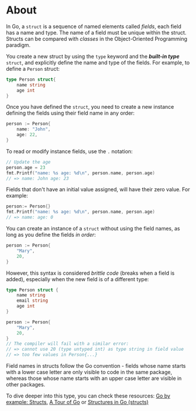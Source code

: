 # About
In Go, a `struct` is a sequence of named elements called _fields_, each field has a name and type. The name of a field must be unique within the struct.
Structs can be compared with _classes_ in the Object-Oriented Programming paradigm.

You create a new struct by using the `type` keyword and the **_built-in type_** `struct`, and explicitly define the name and type of the fields.
For example, to define a `Person` struct:

```go
type Person struct{
    name string
    age int
}
```

Once you have defined the `struct`, you need to create a new instance defining the fields using their field name
in any order:

```go
person := Person{
	name: "John",
	age: 22,
}
```

To read or modify instance fields, use the `.` notation:

```go
// Update the age
person.age = 23
fmt.Printf("name: %s age: %d\n", person.name, person.age)
// => name: John age: 23
```

Fields that don't have an initial value assigned, will have their zero value. For example:

```go
person:= Person{}
fmt.Printf("name: %s age: %d\n", person.name, person.age)
// => name: age: 0
```

You can create an instance of a `struct` without using the field names, as long as you define the fields _in order_:

```go
person := Person{
	"Mary",
	20,
}
```

However, this syntax is considered _brittle code_ (breaks when a field is added), especially when the new field
is of a different type:

```go
type Person struct {
	name string
	email string
	age int
}

person := Person{
    "Mary",
    20,
}
// The compiler will fail with a similar error:
// => cannot use 20 (type untyped int) as type string in field value
// => too few values in Person{...}
```

Field names in structs follow the Go convention - fields whose name starts with a lower case letter are only visible to code in the same package, whereas those whose name starts with an upper case letter are visible in other packages.

To dive deeper into this type, you can check these resources: [Go by example: Structs], [A Tour of Go] or [Structures in Go (structs)]

[go by example: structs]: https://gobyexample.com/structs
[structures in go (structs)]: https://medium.com/rungo/structures-in-go-76377cc106a2
[a tour of go]: https://tour.golang.org/moretypes/2

